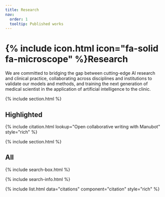 ```yaml
---
title: Research
nav:
  order: 1
  tooltip: Published works
---
```


# {% include icon.html icon="fa-solid fa-microscope" %}Research

We are committed to bridging the gap between cutting-edge AI research and clinical practice, collaborating across disciplines and institutions to validate our models and methods, and training the next generation of medical scientist in the application of artificial intelligence to the clinic.

{% include section.html %}

## Highlighted

{% include citation.html lookup="Open collaborative writing with Manubot" style="rich" %}

{% include section.html %}

## All

{% include search-box.html %}

{% include search-info.html %}

{% include list.html data="citations" component="citation" style="rich" %}
